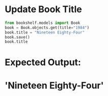 # Update Book Title

```python
from bookshelf.models import Book
book = Book.objects.get(title="1984")
book.title = "Nineteen Eighty-Four"
book.save()
book.title
```
# Expected Output:
# 'Nineteen Eighty-Four'

